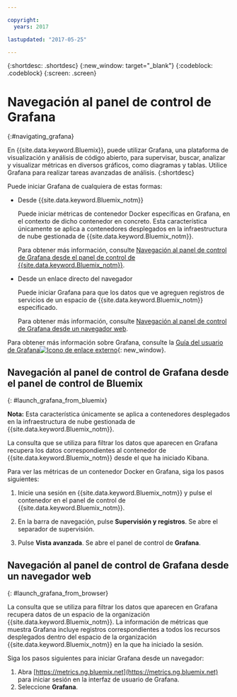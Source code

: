 ```yaml
---

copyright:
  years: 2017

lastupdated: "2017-05-25"

---
```



{:shortdesc: .shortdesc}
{:new_window: target="_blank"}
{:codeblock: .codeblock}
{:screen: .screen}

# Navegación al panel de control de Grafana
{:#navigating_grafana}

En {{site.data.keyword.Bluemix}}, puede utilizar Grafana, una plataforma de visualización y análisis de código abierto, para supervisar, buscar, analizar y visualizar métricas en diversos gráficos, como diagramas y tablas. Utilice Grafana para realizar tareas avanzadas de análisis.
{:shortdesc}

Puede iniciar Grafana de cualquiera de estas formas:

* Desde {{site.data.keyword.Bluemix_notm}}

    Puede iniciar métricas de contenedor Docker específicas en Grafana, en el contexto de dicho contenedor en concreto. Esta característica únicamente se aplica a contenedores desplegados en la infraestructura de nube gestionada de {{site.data.keyword.Bluemix_notm}}. 
    
    Para obtener más información, consulte [Navegación al panel de control de Grafana desde el panel de control de {{site.data.keyword.Bluemix_notm}}](navigating_grafana.html#launch_grafana_from_bluemix).

* Desde un enlace directo del navegador

    Puede iniciar Grafana para que los datos que ve agreguen registros de servicios de un espacio de {{site.data.keyword.Bluemix_notm}} especificado.
    
    Para obtener más información, consulte [Navegación al panel de control de Grafana desde un navegador web](navigating_grafana.html#launch_grafana_from_browser).
    
Para obtener más información sobre Grafana, consulte la [Guía del usuario de Grafana![Icono de enlace externo](../../../icons/launch-glyph.svg "Icono de enlace externo")](http://docs.grafana.org/guides/getting_started/ "Icono de enlace externo"){: new_window}.


##  Navegación al panel de control de Grafana desde el panel de control de Bluemix
{: #launch_grafana_from_bluemix}

**Nota:** Esta característica únicamente se aplica a contenedores desplegados en la infraestructura de nube gestionada de {{site.data.keyword.Bluemix_notm}}. 

La consulta que se utiliza para filtrar los datos que aparecen en Grafana recupera los datos correspondientes al contenedor de {{site.data.keyword.Bluemix_notm}} desde el que ha iniciado Kibana. 

Para ver las métricas de un contenedor Docker en Grafana, siga los pasos siguientes:

1. Inicie una sesión en {{site.data.keyword.Bluemix_notm}} y pulse el contenedor en el panel de control de {{site.data.keyword.Bluemix_notm}}. 
    
2. En la barra de navegación, pulse **Supervisión y registros**. Se abre el separador de supervisión. 
    
3. Pulse **Vista avanzada**. Se abre el panel de control de **Grafana**.


##  Navegación al panel de control de Grafana desde un navegador web
{: #launch_grafana_from_browser}

La consulta que se utiliza para filtrar los datos que aparecen en Grafana recupera datos de un espacio de la organización {{site.data.keyword.Bluemix_notm}}. La información de métricas que muestra Grafana incluye registros correspondientes a todos los recursos desplegados dentro del espacio de la organización {{site.data.keyword.Bluemix_notm}} en la que ha iniciado la sesión.

Siga los pasos siguientes para iniciar Grafana desde un navegador:

1. Abra [https://metrics.ng.bluemix.net](https://metrics.ng.bluemix.net) para iniciar sesión en la interfaz de usuario de Grafana.
2. Seleccione **Grafana**.
     

